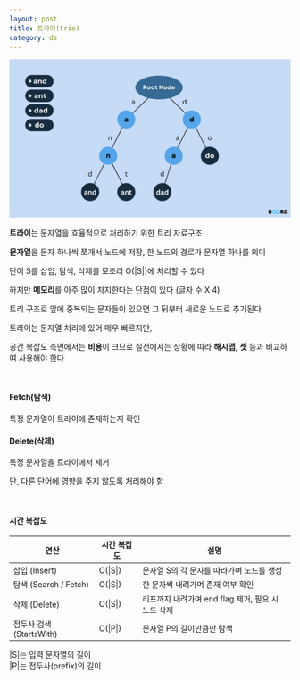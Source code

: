 ```yaml
---
layout: post
title: 트라이(trie)
category: ds
---
```


![트라이](/assets/images/ds/trie.png)

**트라이**는 문자열을 효율적으로 처리하기 위한 트리 자료구조

**문자열**을 문자 하나씩 쪼개서 노드에 저장, 한 노드의 경로가 문자열 하나를 의미

단어 S를 삽입, 탐색, 삭제를 모조리 O(\|S\|)에 처리할 수 있다

하지만 **메모리**를 아주 많이 차지한다는 단점이 있다 (글자 수 X 4)

트리 구조로 앞에 중복되는 문자들이 있으면 그 뒤부터 새로운 노드로 추가된다

트라이는 문자열 처리에 있어 매우 빠르지만,

공간 복잡도 측면에서는 **비용**이 크므로 실전에서는 상황에 따라 **해시맵**, **셋** 등과 비교하여 사용해야 한다

&nbsp;

#### Fetch(탐색)

특정 문자열이 트라이에 존재하는지 확인

#### Delete(삭제)

특정 문자열을 트라이에서 제거

단, 다른 단어에 영향을 주지 않도록 처리해야 함

&nbsp;

#### 시간 복잡도

| 연산        | 시간 복잡도 | 설명 |
|-------------|--------------|------|
| 삽입 (Insert) | O(\|S\|)        | 문자열 S의 각 문자를 따라가며 노드를 생성 |
| 탐색 (Search / Fetch) | O(\|S\|) | 한 문자씩 내려가며 존재 여부 확인 |
| 삭제 (Delete) | O(\|S\|)        | 리프까지 내려가며 end flag 제거, 필요 시 노드 삭제 |
| 접두사 검색 (StartsWith) | O(\|P\|) | 문자열 P의 길이만큼만 탐색 |

\|S\|는 입력 문자열의 길이  
\|P\|는 접두사(prefix)의 길이